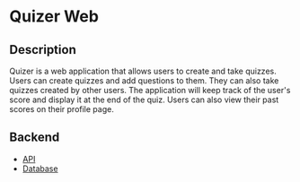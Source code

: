 # Quizer Web

## Description

Quizer is a web application that allows users to create and take quizzes. Users can create quizzes and add questions to them. They can also take quizzes created by other users. The application will keep track of the user's score and display it at the end of the quiz. Users can also view their past scores on their profile page.

## Backend

- [API](https://github.com/quizer-app/quizer)
- [Database](https://www.postgresql.org)
